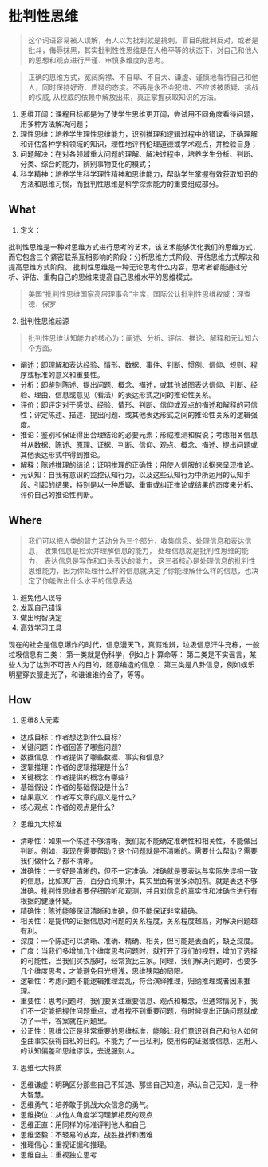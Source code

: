 # 批判性思维

> 这个词语容易被人误解，有人以为批判就是挑刺，盲目的批判反对，或者是批斗，侮辱抹黑，其实批判性性思维是在人格平等的状态下，对自己和他人的思想和观点进行严谨、审慎多维度的思考。

> 正确的思维方式，宽阔胸襟、不自卑、不自大、谦虚、谨慎地看待自己和他人，同时保持好奇、质疑的态度。不再是永不会犯错、不应该被质疑、挑战的权威, 从权威的依赖中解放出来，真正掌握获取知识的方法。

1. 思维开阔：课程目标都是为了使学生思维更开阔，尝试用不同角度看待问题，用多种方法解决问题；
2. 理性思维：培养学生理性思维能力，识别推理和逻辑过程中的错误，正确理解和评估各种学科领域的知识，理性地评判伦理道德或学术观点，并检验自身；
3. 问题解决：在对各领域重大问题的理解、解决过程中，培养学生分析、判断、分类、综合的能力，辨别事物变化的模式；
4. 科学精神：培养学生科学理性精神和思维能力，帮助学生掌握有效获取知识的方法和思维习惯，而批判性思维是科学探索能力的重要组成部分。

## What

1. 定义：

  批判性思维是一种对思维方式进行思考的艺术，该艺术能够优化我们的思维方式，而它包含三个紧密联系互相影响的阶段：分析思维方式阶段、评估思维方式解决和提高思维方式阶段。
  批判性思维是一种无论思考什么内容，思考者都能通过分析、评估、重构自己的思维来提高自己思维水平的思维模式。
  
  > 美国“批判性思维国家高层理事会”主席，国际公认批判性思维权威：理查德．保罗

2. 批判性思维起源

  > 批判性思维认知能力的核心为：阐述、分析、评估、推论、解释和元认知六个方面。

  - 阐述：即理解和表达经验、情形、数据、事件、判断、惯例、信仰、规则、程序或标准的意义和重要性。
  - 分析：即鉴别陈述、提出问题、概念、描述，或其他试图表达信仰、判断、经验、理由、信息或意见（看法）的表达形式之间的推论性关系。
  - 评价：即评定对于感觉、经验、情形、判断、信仰或观点的描述和解释的可信性；评定陈述、描述、提出问题、或其他表达形式之间的推论性关系的逻辑强度。
  - 推论：鉴别和保证得出合理结论的必要元素；形成推测和假说；考虑相关信息并从数据、陈述、原理、证据、判断、信仰、观点、概念、描述、提出问题或其他表达形式中得到推论。
  - 解释：陈述推理的结论；证明推理的正确性；用使人信服的论据来呈现推论。
  - 元认知：自我有意识的监控认知行为，以及这些认知行为中所运用的认知手段、引起的结果，特别是以一种质疑、重审或纠正推论或结果的态度来分析、评价自己的推论性判断。

## Where

  > 我们可以把人类的智力活动分为三个部分，收集信息、处理信息和表达信息，
  收集信息是检索并理解信息的能力，
  处理信息就是批判性思维的能力，
  表达信息是写作和口头表达的能力，
  这三者核心是处理信息的批判性思维能力，因为你处理什么样的信息就决定了你能理解什么样的信息，也决定了你能做出什么水平的信息表达

  1. 避免他人误导
  2. 发现自己错误
  3. 做出明智决定
  4. 高效学习工具

现在的社会是信息爆炸的时代，信息漫天飞，真假难辨，垃圾信息汗牛充栋，一般垃圾信息有三类：
第一类就是伪科学，例如占卜算命等：
第二类是不实谣言，某些人为了达到不可告人的目的，随意编造的信息：
第三类是八卦信息，例如娱乐明星穿衣服走光了，和谁谁谁约会了，等等。

## How

1. 思维8大元素

  - 达成目标：作者想达到什么目标?
  - 关键问题：作者回答了哪些问题?
  - 数据信息：作者提供了哪些数据、事实和信息?
  - 逻辑推理：作者的逻辑推理是什么?
  - 关键概念：作者提供的概念有哪些?
  - 基础假设：作者的基础假设是什么?
  - 结果意义：作者写文章的意义是什么?
  - 核心观点：作者的观点是什么?

2. 思维九大标准

  - 清晰性：如果一个陈述不够清晰，我们就不能确定准确性和相关性，不能做出判断。例如，我现在需要帮助？这个问题就是不清晰的。需要什么帮助？需要我们做什么？都不清晰。
  - 准确性：一句好是清晰的，但不一定准确。准确就是要表达与实际失误相一致的信息，比如某广告，百分百纯果汁，其实里面有很多添加剂。就是表达不够准确。批判性思维者要仔细聆听和观测，并且对信息的真实性和准确性进行有根据的健康怀疑。
  - 精确性：陈述能够保证清晰和准确，但不能保证非常精确。
  - 相关性：是提供的证据信息对问题的关系程度，关系程度越高，对解决问题越有利。
  - 深度：一个陈述可以清晰、准确、精确、相关，但可能是表面的，缺乏深度。
  - 广度：当我们多增加几个维度思考问题时，就打开了我们的视野，增加了选择的可能性，当我们买衣服时，经常货比三家。同理，我们解决问题时，也要多几个维度思考，才能避免目光短浅，思维狭隘的局限。
  - 逻辑性：考虑问题不能逻辑推理混乱，符合演绎推理，归纳推理或者因果推理。
  - 重要性：思考问题时，我们要关注重要信息、观点和概念，但通常情况下，我们不一定能把握住问题重点，或者找不到重要问题，有时候提出正确问题就成功了一半，答案就在问题里。
  - 公正性：思维公正是非常重要的思维标准，能够让我们意识到自己和他人如何歪曲事实获得自私的目的。不能为了一己私利，使用假的证据或信息，运用人的认知偏差和思维谬误，去说服别人。

3. 思维七大特质

  - 思维谦虚：明确区分那些自己不知道、那些自己知道，承认自己无知，是一种大智慧。
  - 思维勇气：培养敢于挑战大众信念的勇气。
  - 思维换位：从他人角度学习理解相反的观点
  - 思维正直：用同样的标准评判他人和自己
  - 思维坚毅：不轻易的放弃，战胜挫折和困难
  - 推理信心：重视证据和推理。
  - 思维自主：重视独立思考

